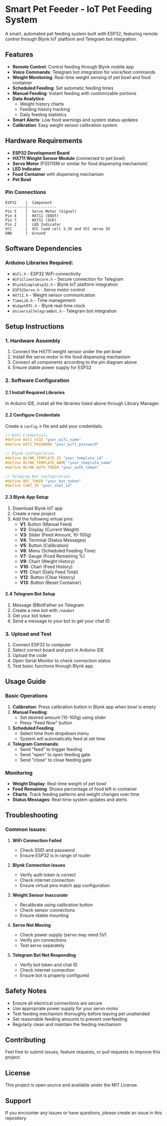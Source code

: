 # Smart Pet Feeder - IoT Pet Feeding System

A smart, automated pet feeding system built with ESP32, featuring remote control through Blynk IoT platform and Telegram bot integration.

## Features

- **Remote Control**: Control feeding through Blynk mobile app
- **Voice Commands**: Telegram bot integration for voice/text commands
- **Weight Monitoring**: Real-time weight sensing of pet bowl and food container
- **Scheduled Feeding**: Set automatic feeding times
- **Manual Feeding**: Instant feeding with customizable portions
- **Data Analytics**: 
  - Weight history charts
  - Feeding history tracking
  - Daily feeding statistics
- **Smart Alerts**: Low food warnings and system status updates
- **Calibration**: Easy weight sensor calibration system

## Hardware Requirements

- **ESP32 Development Board**
- **HX711 Weight Sensor Module** (connected to pet bowl)
- **Servo Motor** (FS5115M or similar for food dispensing mechanism)
- **LED Indicator**
- **Food Container** with dispensing mechanism
- **Pet Bowl**

### Pin Connections

```
ESP32    |  Component
---------|-------------
Pin 5    |  Servo Motor (Signal)
Pin 4    |  HX711 (DOUT)
Pin 7    |  HX711 (SCK)
Pin 2    |  LED Indicator
VCC      |  VCC load cell 3.3V and VCC servo 5V
GND      |  Ground
```

## Software Dependencies

### Arduino Libraries Required:
- `WiFi.h` - ESP32 WiFi connectivity
- `WiFiClientSecure.h` - Secure connection for Telegram
- `BlynkSimpleEsp32.h` - Blynk IoT platform integration
- `ESP32Servo.h` - Servo motor control
- `HX711.h` - Weight sensor communication
- `TimeLib.h` - Time management
- `WidgetRTC.h` - Blynk real-time clock
- `UniversalTelegramBot.h` - Telegram bot integration

## Setup Instructions

### 1. Hardware Assembly
1. Connect the HX711 weight sensor under the pet bowl
2. Install the servo motor in the food dispensing mechanism
3. Connect all components according to the pin diagram above
4. Ensure stable power supply for ESP32

### 2. Software Configuration

#### 2.1 Install Required Libraries
In Arduino IDE, install all the libraries listed above through Library Manager.

#### 2.2 Configure Credentials
Create a `config.h` file and add your credentials:

```cpp
// WiFi Credentials
#define WIFI_SSID "your_wifi_name"
#define WIFI_PASSWORD "your_wifi_password"

// Blynk Configuration
#define BLYNK_TEMPLATE_ID "your_template_id"
#define BLYNK_TEMPLATE_NAME "your_template_name" 
#define BLYNK_AUTH_TOKEN "your_auth_token"

// Telegram Bot Configuration
#define BOT_TOKEN "your_bot_token"
#define CHAT_ID "your_chat_id"
```

#### 2.3 Blynk App Setup
1. Download Blynk IoT app
2. Create a new project
3. Add the following virtual pins:
   - **V1**: Button (Manual Feed)
   - **V2**: Display (Current Weight)
   - **V3**: Slider (Feed Amount, 10-100g)
   - **V4**: Terminal (Status Messages)
   - **V5**: Button (Calibration)
   - **V6**: Menu (Scheduled Feeding Time)
   - **V7**: Gauge (Food Remaining %)
   - **V9**: Chart (Weight History)
   - **V10**: Chart (Feed History) 
   - **V11**: Chart (Daily Feed Total)
   - **V12**: Button (Clear History)
   - **V13**: Button (Reset Container)

#### 2.4 Telegram Bot Setup
1. Message @BotFather on Telegram
2. Create a new bot with `/newbot`
3. Get your bot token
4. Send a message to your bot to get your chat ID

### 3. Upload and Test
1. Connect ESP32 to computer
2. Select correct board and port in Arduino IDE
3. Upload the code
4. Open Serial Monitor to check connection status
5. Test basic functions through Blynk app

## Usage Guide

### Basic Operations

1. **Calibration**: Press calibration button in Blynk app when bowl is empty
2. **Manual Feeding**: 
   - Set desired amount (10-100g) using slider
   - Press "Feed Now" button
3. **Scheduled Feeding**:
   - Select time from dropdown menu
   - System will automatically feed at set time
4. **Telegram Commands**:
   - Send "feed" to trigger feeding
   - Send "open" to open feeding gate
   - Send "close" to close feeding gate

### Monitoring

- **Weight Display**: Real-time weight of pet bowl
- **Food Remaining**: Shows percentage of food left in container
- **Charts**: Track feeding patterns and weight changes over time
- **Status Messages**: Real-time system updates and alerts

## Troubleshooting

### Common Issues:

1. **WiFi Connection Failed**
   - Check SSID and password
   - Ensure ESP32 is in range of router

2. **Blynk Connection Issues**
   - Verify auth token is correct
   - Check internet connection
   - Ensure virtual pins match app configuration

3. **Weight Sensor Inaccurate**
   - Recalibrate using calibration button
   - Check sensor connections
   - Ensure stable mounting

4. **Servo Not Moving**
   - Check power supply (servo may need 5V)
   - Verify pin connections
   - Test servo separately

5. **Telegram Bot Not Responding**
   - Verify bot token and chat ID
   - Check internet connection
   - Ensure bot is properly configured

## Safety Notes

- Ensure all electrical connections are secure
- Use appropriate power supply for your servo motor
- Test feeding mechanism thoroughly before leaving pet unattended
- Set reasonable feeding amounts to prevent overfeeding
- Regularly clean and maintain the feeding mechanism

## Contributing

Feel free to submit issues, feature requests, or pull requests to improve this project.

## License

This project is open source and available under the MIT License.

## Support

If you encounter any issues or have questions, please create an issue in this repository.
